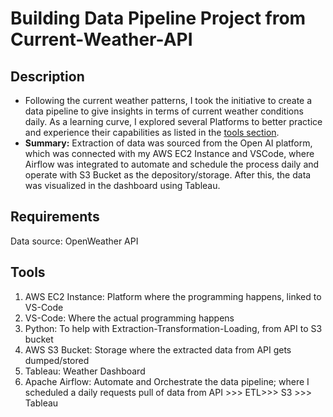 # Building Data Pipeline Project from Current-Weather-API

## Description
- Following the current weather patterns, I took the initiative to create a data pipeline to give insights in terms of current weather conditions daily. As a learning curve, I explored several Platforms to better practice and experience their capabilities as listed in the [tools section](##Tools).
- **Summary:** Extraction of data was sourced from the Open AI platform, which was connected with my AWS EC2 Instance and VSCode, where Airflow was integrated to automate and schedule the process daily and operate with S3 Bucket as the depository/storage. After this, the data was visualized in the dashboard using Tableau.

## Requirements
Data source: OpenWeather API

## Tools
1. AWS EC2 Instance: Platform where the programming happens, linked to VS-Code
2. VS-Code: Where the actual programming happens
3. Python: To help with Extraction-Transformation-Loading, from API to S3 bucket
4. AWS S3 Bucket: Storage where the extracted data from API gets dumped/stored
5. Tableau: Weather Dashboard
6. Apache Airflow: Automate and Orchestrate the data pipeline; where I scheduled a daily requests pull of data from API >>> ETL>>> S3 >>> Tableau
